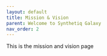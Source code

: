 ```yaml
---
layout: default
title: Mission & Vision
parent: Welcome to Synthetiq Galaxy
nav_order: 2
---
```


This is the mission and vision page